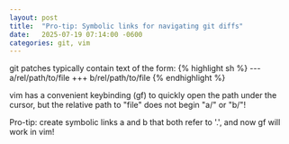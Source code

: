 ```yaml
---
layout: post
title:  "Pro-tip: Symbolic links for navigating git diffs"
date:   2025-07-19 07:14:00 -0600
categories: git, vim
---
```


git patches typically contain text of the form:
{% highlight sh %}
--- a/rel/path/to/file
+++ b/rel/path/to/file
{% endhighlight %}

vim has a convenient keybinding (gf) to quickly open the path under
the cursor, but the relative path to "file" does not begin "a/"
or "b/"!

Pro-tip: create symbolic links a and b that both refer to '.',
and now gf will work in vim!

